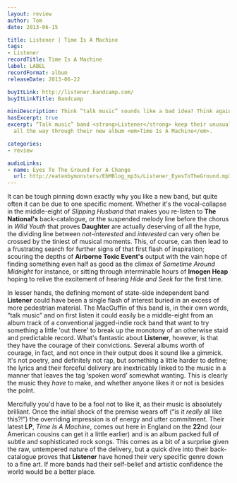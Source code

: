 ```yaml
---
layout: review
author: Tom
date: 2013-06-15

title: Listener | Time Is A Machine
tags:
- Listener
recordTitle: Time Is A Machine
label: LABEL
recordFormat: album
releaseDate: 2013-06-22

buyItLink: http://listener.bandcamp.com/
buyItLinkTitle: Bandcamp

miniDescription: Think “talk music” sounds like a bad idea? Think again.
hasExcerpt: true
excerpt: “Talk music” band <strong>Listener</strong> keep their unusual style interesting
  all the way through their new album <em>Time Is A Machine</em>.

categories:
- review

audioLinks:
- name: Eyes To The Ground For A Change
  url: http://eatenbymonsters/EbMBlog_mp3s/Listener_EyesToTheGround.mp3
---
```


It can be tough pinning down exactly why you like a new band, but quite often it can be due to one specific moment. Whether it's the vocal-collapse in the middle-eight of *Slipping Husband* that makes you re-listen to **The National's** back-catalogue, or the suspended melody line before the chorus in *Wild Youth* that proves **Daughter** are actually deserving of all the hype, the dividing line between _not-interested_ and _interested_ can very often be crossed by the tiniest of musical moments. This, of course, can then lead to a frustrating search for further signs of that first flash of inspiration; scouring the depths of **Airborne Toxic Event's** output with the vain hope of finding something even half as good as the climax of *Sometime Around Midnight* for instance, or sitting through interminable hours of **Imogen Heap** hoping to relive the excitement of hearing *Hide and Seek* for the first time.

In lesser hands, the defining moment of state-side independent band **Listener** could have been a single flash of interest buried in an excess of more pedestrian material. The MacGuffin of this band is, in their own words, “talk music” and on first listen it could easily be a middle-eight from an album track of a conventional jagged-indie rock band that want to try something a little 'out there' to break up the monotony of an otherwise staid and predictable record. What's fantastic about **Listener**, however, is that they have the courage of their convictions. Several albums worth of courage, in fact, and not once in their output does it sound like a gimmick. It's not poetry, and definitely not rap, but something a little harder to define; the lyrics and their forceful delivery are inextricably linked to the music in a manner that leaves the tag ‘spoken word’ somewhat wanting. This is clearly the music they _have_ to make, and whether anyone likes it or not is besides the point.

Mercifully you'd have to be a fool not to like it, as their music is absolutely brilliant. Once the initial shock of the premise wears off (“is it _really_ all like this?!”) the overriding impression is of energy and utter commitment. Their latest **LP**, *Time Is A Machine*, comes out here in England on the **22**nd (our American cousins can get it a little earlier) and is an album packed full of subtle and sophisticated rock songs. This comes as a bit of a surprise given the raw, untempered nature of the delivery, but a quick dive into their back-catalogue proves that **Listener** have honed their very specific genre down to a fine art. If more bands had their self-belief and artistic confidence the world would be a better place.
